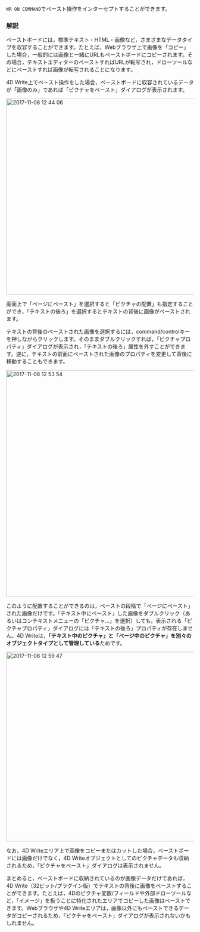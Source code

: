 ``WR ON COMMAND``でペースト操作をインターセプトすることができます。

### 解説

ペーストボードには，標準テキスト・HTML・画像など，さまざまなデータタイプを収容することができます。たとえば，Webブラウザ上で画像を「コピー」した場合，一般的には画像と一緒にURLもペーストボードにコピーされます。その場合，テキストエディターのペーストすればURLが転写され，ドローツールなどにペーストすれば画像が転写されることになります。

4D Write上でペースト操作をした場合，ペーストボードに収容されているデータが「画像のみ」であれば「ピクチャをペースト」ダイアログが表示されます。

<img width="526" alt="2017-11-08 12 44 06" src="https://user-images.githubusercontent.com/10509075/32531738-fc017916-c488-11e7-833d-348e396aa050.png">

画面上で「ページにペースト」を選択すると「ピクチャの配置」も指定することができ，「テキストの後ろ」を選択するとテキストの背後に画像がペーストされます。

テキストの背後のペーストされた画像を選択するには，command/controlキーを押しながらクリックします。そのままダブルクリックすれば，「ピクチャプロパティ」ダイアログが表示され，「テキストの後ろ」属性を外すことができます。逆に，テキストの前面にペーストされた画像のプロパティを変更して背後に移動することもできます。

<img width="607" alt="2017-11-08 12 53 54" src="https://user-images.githubusercontent.com/10509075/32531756-1961ad14-c489-11e7-8f21-16356246e5a4.png">

このように配置することができるのは，ペーストの段階で「ページにペースト」された画像だけです。「テキスト中にペースト」した画像をダブルクリック（あるいはコンテキストメニューの「ピクチャ...」を選択）しても，表示される「ピクチャプロパティ」ダイアログには「テキストの後ろ」プロパティが存在しません。4D Writeは，**「テキスト中のピクチャ」と「ページ中のピクチャ」を別々のオブジェクトタイプとして管理している**ためです。

<img width="508" alt="2017-11-08 12 59 47" src="https://user-images.githubusercontent.com/10509075/32531767-286e1fe0-c489-11e7-8eba-4911a2558fd7.png">

なお，4D Writeエリア上で画像をコピーまたはカットした場合，ペーストボードには画像だけでなく，4D Writeオブジェクトとしてのピクチャデータも収納されるため，「ピクチャをペースト」ダイアログは表示されません。

まとめると，ペーストボードに収納されているのが画像データだけであれば，4D Write（32ビット/プラグイン版）でテキストの背後に画像をペーストすることができます。たとえば，4Dのピクチャ変数/フィールドや外部ドローツールなど，「イメージ」を扱うことに特化されたエリアでコピーした画像はペーストできます。Webブラウザや4D Writeエリアは，画像以外にもペーストできるデータがコピーされるため，「ピクチャをペースト」ダイアログが表示されないかもしれません。
